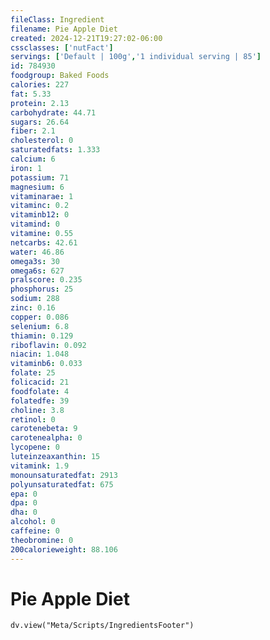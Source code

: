```yaml
---
fileClass: Ingredient
filename: Pie Apple Diet
created: 2024-12-21T19:27:02-06:00
cssclasses: ['nutFact']
servings: ['Default | 100g','1 individual serving | 85']
id: 784930
foodgroup: Baked Foods
calories: 227
fat: 5.33
protein: 2.13
carbohydrate: 44.71
sugars: 26.64
fiber: 2.1
cholesterol: 0
saturatedfats: 1.333
calcium: 6
iron: 1
potassium: 71
magnesium: 6
vitaminarae: 1
vitaminc: 0.2
vitaminb12: 0
vitamind: 0
vitamine: 0.55
netcarbs: 42.61
water: 46.86
omega3s: 30
omega6s: 627
pralscore: 0.235
phosphorus: 25
sodium: 288
zinc: 0.16
copper: 0.086
selenium: 6.8
thiamin: 0.129
riboflavin: 0.092
niacin: 1.048
vitaminb6: 0.033
folate: 25
folicacid: 21
foodfolate: 4
folatedfe: 39
choline: 3.8
retinol: 0
carotenebeta: 9
carotenealpha: 0
lycopene: 0
luteinzeaxanthin: 15
vitamink: 1.9
monounsaturatedfat: 2913
polyunsaturatedfat: 675
epa: 0
dpa: 0
dha: 0
alcohol: 0
caffeine: 0
theobromine: 0
200calorieweight: 88.106
---
```


# Pie Apple Diet

```dataviewjs
dv.view("Meta/Scripts/IngredientsFooter")
```